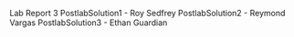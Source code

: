 Lab Report 3
PostlabSolution1 - Roy Sedfrey
PostlabSolution2 - Reymond Vargas
PostlabSolution3 - Ethan Guardian